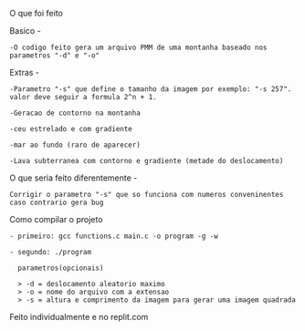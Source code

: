 O que foi feito 

  Basico -

    -O codigo feito gera um arquivo PMM de uma montanha baseado nos parametros "-d" e "-o"

  Extras -

    -Parametro "-s" que define o tamanho da imagem por exemplo: "-s 257". valor deve seguir a formula 2^n + 1.

    -Geracao de contorno na montanha

    -ceu estrelado e com gradiente

    -mar ao fundo (raro de aparecer)

    -Lava subterranea com contorno e gradiente (metade do deslocamento)

  O que seria feito diferentemente - 

    Corrigir o parametro "-s" que so funciona com numeros conveninentes caso contrario gera bug
  Como compilar o projeto

    - primeiro: gcc functions.c main.c -o program -g -w

    - segundo: ./program 

      parametros(opcionais)
      
      > -d = deslocamento aleatorio maximo
      > -o = nome do arquivo com a extensao
      > -s = altura e comprimento da imagem para gerar uma imagem quadrada

Feito individualmente e no replit.com